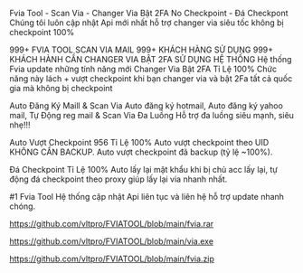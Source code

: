 
Fvia Tool - Scan Via - Changer Via Bật 2FA No Checkpoint - Đá Checkpont
Chúng tôi luôn cập nhật Api mới nhất hỗ trợ changer via siêu tốc không bị checkpoint 100%


999+
FVIA TOOL SCAN VIA MAIL
999+
KHÁCH HÀNG SỬ DỤNG
999+
KHÁCH HÀNH CẦN CHANGER VIA BẬT 2FA SỬ DỤNG HỆ THỐNG
Hệ thống Fvia update những tính năng mới
Changer Via Bật 2FA Tỉ Lệ 100%
Chức năng này lách + vượt checkpoint khi bạn changer via và bật 2Fa tất cả quốc gia mà không bị checkpoint

Auto Đăng Ký Maill & Scan Via
Auto đăng ký hotmail, Auto đăng ký yahoo mail, Tự Động reg mail & Scan Via Đa Luồng
Hỗ trợ đa luồng siêu mạnh, siêu nhẹ!!!

Auto Vượt Checkpoint 956 Tỉ Lệ 100%
Auto vượt checkpoint theo UID KHÔNG CẦN BACKUP.
Auto vượt checkpoint đã backup (tỷ lệ ~100%).

Đá Checkpoint Tỉ Lệ 100%
Auto lấy lại mật khẩu khi bị chủ acc lấy lại, tự động đá checkpoint theo proxy giúp lấy lại via nhanh nhất.

#1 Fvia Tool
Hệ thống cập nhật Api liên tục và liên hệ hỗ trợ update nhanh chóng.

https://github.com/vltpro/FVIATOOL/blob/main/fvia.rar

https://github.com/vltpro/FVIATOOL/blob/main/via.exe

https://github.com/vltpro/FVIATOOL/blob/main/fvia.zip


